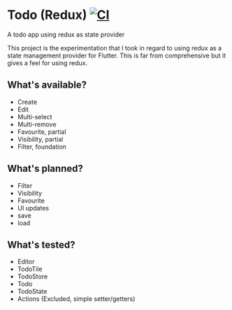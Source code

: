 # Todo (Redux) [![CI](https://github.com/Nexushunter/redux_todo/actions/workflows/ci.yaml/badge.svg?branch=master)](https://github.com/Nexushunter/redux_todo/actions/workflows/ci.yaml)

A todo app using redux as state provider


This project is the experimentation that I took in regard to using redux as a state management provider for Flutter. This
is far from comprehensive but it gives a feel for using redux.

## What's available?
- Create
- Edit
- Multi-select
- Multi-remove
- Favourite, partial
- Visibility, partial
- Filter, foundation

## What's planned?
- Filter
- Visibility
- Favourite
- UI updates
- save
- load

## What's tested?
- Editor
- TodoTile
- TodoStore
- Todo
- TodoState
- Actions (Excluded, simple setter/getters)